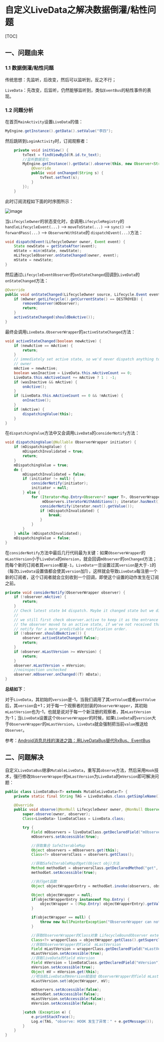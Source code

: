 # 自定义LiveData之解决数据倒灌/粘性问题

[TOC]

## 一、问题由来

### 1.1 数据倒灌/粘性问题

传统思想：先监听，后改变，然后可以监听到，反之不行；

`LiveData`：先改变，后监听，仍然能够监听到，类似`EventBus`的粘性事件的表现。

### 1.2 问题分析

在首页`MainActivity`设置`LiveData`的值：

```java
MyEngine.getInstance().getData().setValue("李四");
```

然后跳转到`LoginActivity`时，订阅观察者：

```java
    private void initView() {
        tvText = findViewById(R.id.tv_text);
        //监听数据变化
        MyEngine.getInstance().getData().observe(this, new Observer<String>() {
            @Override
            public void onChanged(String s) {
                tvText.setText(s);
            }
        });
    }
```

此时订阅流程如下面的时序图所示：

![image](https://github.com/tianyalu/NeCustomLiveData/raw/master/show/livedata_sticky_feature_sequence.png)

当`LifecycleOwner`的状态变化时，会调用`LifecycleRegistry`的`handleLifecycleEvent(...)` --> `moveToState(...)` --> `sync()` --> `forwardPass(...)` -->  `ObserverWithState`的 `dispatchEvent(...)`方法：

```java
void dispatchEvent(LifecycleOwner owner, Event event) {
    State newState = getStateAfter(event);
    mState = min(mState, newState);
    mLifecycleObserver.onStateChanged(owner, event);
    mState = newState;
}
```

然后通过`LifecycleEventObserver`的`onStateChanged`回调到`LiveData`的`onStateChanged`方法：

```java
@Override
public void onStateChanged(LifecycleOwner source, Lifecycle.Event event) {
    if (mOwner.getLifecycle().getCurrentState() == DESTROYED) {
        removeObserver(mObserver);
        return;
    }
    activeStateChanged(shouldBeActive());
}
```

最终会调用`LiveData.ObserverWrapper`的`activeStateChanged`方法：

```java
void activeStateChanged(boolean newActive) {
    if (newActive == mActive) {
        return;
    }
    // immediately set active state, so we'd never dispatch anything to inactive
    // owner
    mActive = newActive;
    boolean wasInactive = LiveData.this.mActiveCount == 0;
    LiveData.this.mActiveCount += mActive ? 1 : -1;
    if (wasInactive && mActive) {
        onActive();
    }
    if (LiveData.this.mActiveCount == 0 && !mActive) {
        onInactive();
    }
    if (mActive) {
        dispatchingValue(this);
    }
}
```

在`dispatchingValue`方法中又会调用`LiveData`的`considerNotify`方法：

```java
void dispatchingValue(@Nullable ObserverWrapper initiator) {
    if (mDispatchingValue) {
        mDispatchInvalidated = true;
        return;
    }
    mDispatchingValue = true;
    do {
        mDispatchInvalidated = false;
        if (initiator != null) {
            considerNotify(initiator);
            initiator = null;
        } else {
            for (Iterator<Map.Entry<Observer<? super T>, ObserverWrapper>> iterator =
                 mObservers.iteratorWithAdditions(); iterator.hasNext(); ) {
                considerNotify(iterator.next().getValue());
                if (mDispatchInvalidated) {
                    break;
                }
            }
        }
    } while (mDispatchInvalidated);
    mDispatchingValue = false;
}
```

在`considerNotify`方法中最后几行代码最为关键：如果`ObserverWrapper`的`mLastVersion`小于`LiveData`的`mVersion`，就会回调`mObserver`的`onChanged`方法；而每个新的订阅者其`version`都是`-1`，`LiveData`一旦设置过其`version`是大于`-1`的（每次`LiveData`设置值都会使其`version`加1），这样就会导致`LiveData`每注册一个新的订阅者，这个订阅者就会立刻收到一个回调，即使这个设置的动作发生在订阅之前。

```java
private void considerNotify(ObserverWrapper observer) {
    if (!observer.mActive) {
        return;
    }
    // Check latest state b4 dispatch. Maybe it changed state but we didn't get the event yet.
    //
    // we still first check observer.active to keep it as the entrance for events. So even if
    // the observer moved to an active state, if we've not received that event, we better not
    // notify for a more predictable notification order.
    if (!observer.shouldBeActive()) {
        observer.activeStateChanged(false);
        return;
    }
    if (observer.mLastVersion >= mVersion) {
        return;
    }
    observer.mLastVersion = mVersion;
    //noinspection unchecked
    observer.mObserver.onChanged((T) mData);
}
```

**总结如下**：

​	对于`LiveData`，其初始的`version`是-1，当我们调用了其`setValue`或者`postValue`后，其`version`会+1；对于每一个观察者的封装的`ObserverWrapper`，其初始`mLastVersion`也为-1，也就是说对于每一个新注册的观察者，其`mLastVersion`为-1；当`LiveData`设置这个`ObserverWrapper`的时候，如果`LiveData`的`version`大于`ObserverWrapper`的`mLastVersion`，`LiveData`就会强制把当前`value`推送给`Observer`。

参考：[Android消息总线的演进之路：用LiveDataBus替代RxBus、EventBus](https://tech.meituan.com/2018/07/26/android-livedatabus.html)

## 二、问题解决

自定义`LiveDataBus`继承`MutableLiveData`，重写其`observe`方法，然后采用`Hook`技术，强行修改`ObserverWrapper`的`mLastVersion`为`LiveData`的`mVersion`即可解决问题：

```java
public class LiveDataBus<T> extends MutableLiveData<T> {
    private static final String TAG = LiveDataBus.class.getSimpleName();

    @Override
    public void observe(@NonNull LifecycleOwner owner, @NonNull Observer<? super T> observer) {
        super.observe(owner, observer);
        Class<LiveData> liveDataClass = LiveData.class;

        try {
            Field mObservers = liveDataClass.getDeclaredField("mObservers");
            mObservers.setAccessible(true);

            //获取集合 SafeIterableMap
            Object observers = mObservers.get(this);
            Class<?> observersClass = observers.getClass();

            //获取SafeIterableMap的get(Object obj)方法
            Method methodGet = observersClass.getDeclaredMethod("get", Object.class);
            methodGet.setAccessible(true);

            //执行get函数
            Object objectWrapperEntry = methodGet.invoke(observers, observer);

            Object objectWrapper = null;
            if(objectWrapperEntry instanceof Map.Entry) {
                objectWrapper = ((Map.Entry) objectWrapperEntry).getValue();
            }

            if(objectWrapper == null) {
                throw new NullPointerException("ObserverWrapper can not be null");
            }

            //获取ObserverWrapper的Class对象 LifecycleBoundObserver extends ObserverWrapper
            Class<?> wrapperClass = objectWrapper.getClass().getSuperclass();
            //获取ObserverWrapper的field  mLastVersion
            Field mLastVersion = wrapperClass.getDeclaredField("mLastVersion");
            mLastVersion.setAccessible(true);
            //获取liveData的field mVersion
            Field mVersion = liveDataClass.getDeclaredField("mVersion");
            mVersion.setAccessible(true);
            Object mV = mVersion.get(this);
            //吧当前LiveData的mVersion赋值给 ObserverWrapper的field mLastVersion
            mLastVersion.set(objectWrapper, mV);

            mObservers.setAccessible(false);
            methodGet.setAccessible(false);
            mLastVersion.setAccessible(false);
            mVersion.setAccessible(false);

        }catch (Exception e) {
            e.printStackTrace();
            Log.e(TAG, "observe: HOOK 发生了异常：" + e.getMessage());
        }
    }
}
```